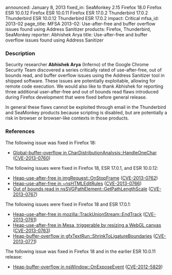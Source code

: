 announced: January 8, 2013
fixed_in: SeaMonkey 2.15
          Firefox 18.0
          Firefox ESR 10.0.12
          Firefox ESR 10.0.11
          Firefox ESR 17.0.2
          Thunderbird 17.0.2
          Thunderbird ESR 10.0.12
          Thunderbird ESR 17.0.2
impact: Critical
mfsa_id: 2013-02
page_title: MFSA 2013-02: Use-after-free and buffer overflow issues found using Address Sanitizer
products: Firefox, Thunderbird, SeaMonkey
reporter: Abhishek Arya
title: Use-after-free and buffer overflow issues found using Address Sanitizer

<h3>Description</h3>

<p>Security researcher <strong>Abhishek Arya</strong> (Inferno) of the Google Chrome Security Team discovered a series critically rated of use-after-free, out of bounds read, and buffer overflow issues using the Address Sanitizer tool in shipped software. These issues are potentially exploitable, allowing for remote code execution. We would also like to thank Abhishek for reporting three additional user-after-free and out of bounds read flaws introduced during Firefox development that were fixed before general release. 
</p>

<p class="note">In general these flaws cannot be exploited through email in the
Thunderbird and SeaMonkey products because scripting is disabled, but are
potentially a risk in browser or browser-like contexts in those products.</p>


<h3>References</h3>


<p>The following issue was fixed in Firefox 18:</p>

<ul>
  <li><a href="https://bugzilla.mozilla.org/show_bug.cgi?id=780979">
      Global-buffer-overflow in CharDistributionAnalysis::HandleOneChar</a> (<a href="http://cve.mitre.org/cgi-bin/cvename.cgi?name=CVE-2013-0760" class="ex-ref">CVE-2013-0760</a>)</li>
</ul>


<p>The following issues were fixed in Firefox 18, ESR 17.0.1, and ESR 10.0.12:</p>

<ul>
  <li><a href="https://bugzilla.mozilla.org/show_bug.cgi?id=788959">
       Heap-use-after-free in imgRequest::OnStopFrame</a> (<a href="http://cve.mitre.org/cgi-bin/cvename.cgi?name=CVE-2013-0762" class="ex-ref">CVE-2013-0762</a>)</li>
  <li><a href="https://bugzilla.mozilla.org/show_bug.cgi?id=803853">
      Heap-use-after-free in ~nsHTMLEditRules</a> (<a href="http://cve.mitre.org/cgi-bin/cvename.cgi?name=CVE-2013-0766" class="ex-ref">CVE-2013-0766</a>)</li>
  <li><a href="https://bugzilla.mozilla.org/show_bug.cgi?id=812161">
      Out of bounds read in nsSVGPathElement::GetPathLengthScale</a> (<a href="http://cve.mitre.org/cgi-bin/cvename.cgi?name=CVE-2013-0767" class="ex-ref">CVE-2013-0767</a>)</li>
</ul>


<p>The following issues were fixed in Firefox 18 and ESR 17.0.1:</p>

<ul>
  <li><a href="https://bugzilla.mozilla.org/show_bug.cgi?id=787831">
      Heap-use-after-free in mozilla::TrackUnionStream::EndTrack</a> (<a href="http://cve.mitre.org/cgi-bin/cvename.cgi?name=CVE-2013-0761" class="ex-ref">CVE-2013-0761</a>)</li>
  <li><a href="https://bugzilla.mozilla.org/show_bug.cgi?id=791905">
       Heap-use-after-free in Mesa, triggerable by resizing a WebGL canvas</a> (<a href="http://cve.mitre.org/cgi-bin/cvename.cgi?name=CVE-2013-0763" class="ex-ref">CVE-2013-0763</a>)</li>
  <li><a href="https://bugzilla.mozilla.org/show_bug.cgi?id=785555">
       Heap-buffer-overflow in gfxTextRun::ShrinkToLigatureBoundaries</a> (<a href="http://cve.mitre.org/cgi-bin/cvename.cgi?name=CVE-2013-0771" class="ex-ref">CVE-2013-0771</a>)</li>
</ul>


<p>The following issue was fixed in Firefox 18 and in the earlier ESR 10.0.11 release:</p>
<ul>
  <li><a href="https://bugzilla.mozilla.org/show_bug.cgi?id=792305">
      Heap-buffer-overflow in nsWindow::OnExposeEvent</a> (<a href="http://cve.mitre.org/cgi-bin/cvename.cgi?name=CVE-2012-5829" class="ex-ref">CVE-2012-5829</a>)</li>
</ul>



